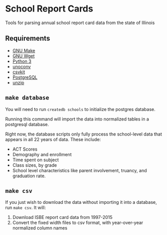 School Report Cards
===================

Tools for parsing annual school report card data from the state of Illinois

## Requirements
* [GNU Make](https://www.gnu.org/software/make/)
* [GNU Wget](https://www.gnu.org/software/wget/)
* [Python 3](https://www.python.org/downloads/)
* [unoconv](http://dag.wiee.rs/home-made/unoconv/)
* [csvkit](https://csvkit.readthedocs.org/en/0.9.1/install.html)
* [PostgreSQL](http://www.postgresql.org/)
* [unzip](http://www.info-zip.org/)

## `make database`

You will need to run `createdb schools` to initialize the postgres database.

Running this command will import the data into
normalized tables in a postgresql database.

Right now, the database scripts only fully process the school-level
data that appears in all 22 years of data. These include:

* ACT Scores
* Demography and enrollment
* Time spent on subject
* Class sizes, by grade
* School level characteristics like parent involvement, truancy, and graduation rate.

## `make csv`

If you just wish to download the data without importing it into a database, run `make csv`. It will:

1. Download ISBE report card data from 1997-2015
2. Convert the fixed width files to csv format, with year-over-year normalized column names